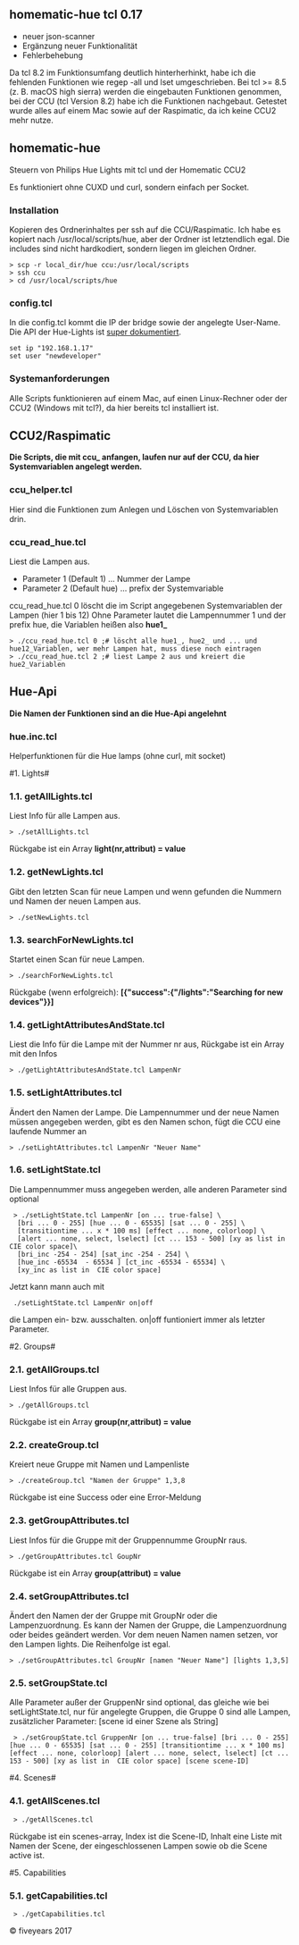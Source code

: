 ## homematic-hue tcl 0.17

* neuer json-scanner
* Ergänzung neuer Funktionalität
* Fehlerbehebung

Da tcl 8.2 im Funktionsumfang deutlich hinterherhinkt, habe ich die fehlenden Funktionen wie regep -all und lset umgeschrieben. Bei tcl >= 8.5 (z. B. macOS high sierra) werden die eingebauten Funktionen genommen, bei der CCU (tcl Version 8.2) habe ich die Funktionen nachgebaut.
Getestet wurde alles auf einem Mac sowie auf der Raspimatic, da ich keine CCU2 mehr nutze.

## homematic-hue

Steuern von Philips Hue Lights mit tcl und der Homematic CCU2

Es funktioniert ohne CUXD und curl, sondern einfach per Socket.

### Installation

Kopieren des Ordnerinhaltes per ssh auf die CCU/Raspimatic. Ich habe es kopiert nach /usr/local/scripts/hue, aber der Ordner ist letztendlich egal. Die includes sind nicht hardkodiert, sondern liegen im gleichen Ordner.

    > scp -r local_dir/hue ccu:/usr/local/scripts
    > ssh ccu
    > cd /usr/local/scripts/hue

### config.tcl

In die config.tcl kommt die IP der bridge sowie der angelegte User-Name.
Die API der Hue-Lights ist [super dokumentiert](http://www.developers.meethue.com/philips-hue-api).

    set ip "192.168.1.17"
    set user "newdeveloper"

### Systemanforderungen

Alle Scripts funktionieren auf einem Mac, auf einen Linux-Rechner oder der CCU2 (Windows mit tcl?), da hier bereits tcl installiert ist.

## CCU2/Raspimatic

**Die Scripts, die mit ccu_ anfangen, laufen nur auf der CCU, da hier Systemvariablen angelegt werden.**

### ccu_helper.tcl

Hier sind die Funktionen zum Anlegen und Löschen von Systemvariablen drin.

### ccu\_read_hue.tcl

Liest die Lampen aus.

*   Parameter 1 (Default 1) ... Nummer der Lampe
*   Parameter 2 (Default hue) ... prefix der Systemvariable

ccu_read_hue.tcl 0 löscht die im Script angegebenen Systemvariablen der Lampen (hier 1 bis 12)
Ohne Parameter lautet die Lampennummer 1 und der prefix hue, die Variablen heißen also **hue1_** 
             
    > ./ccu_read_hue.tcl 0 ;# löscht alle hue1_, hue2_ und ... und hue12_Variablen, wer mehr Lampen hat, muss diese noch eintragen
    > ./ccu_read_hue.tcl 2 ;# liest Lampe 2 aus und kreiert die hue2_Variablen

## Hue-Api
**Die Namen der Funktionen sind an die Hue-Api angelehnt**
### hue.inc.tcl
Helperfunktionen für die Hue lamps (ohne curl, mit socket)

#1. Lights#

### 1.1. getAllLights.tcl
Liest Info für alle Lampen aus.

    > ./setAllLights.tcl

Rückgabe ist ein Array **light(nr,attribut) = value**
### 1.2. getNewLights.tcl
Gibt den letzten Scan für neue Lampen und wenn gefunden die Nummern und Namen der neuen Lampen aus.

    > ./setNewLights.tcl


### 1.3. searchForNewLights.tcl
Startet einen Scan für neue Lampen.

    > ./searchForNewLights.tcl

Rückgabe (wenn erfolgreich): **[{"success":{"/lights":"Searching for new devices"}}]**


### 1.4. getLightAttributesAndState.tcl

Liest die Info für die Lampe mit der Nummer nr aus, Rückgabe ist ein Array mit den Infos

    > ./getLightAttributesAndState.tcl LampenNr

### 1.5. setLightAttributes.tcl

Ändert den Namen der Lampe. Die Lampennummer und der neue Namen müssen angegeben werden, gibt es den Namen schon, fügt die CCU eine laufende Nummer an

    > ./setLightAttributes.tcl LampenNr "Neuer Name"

### 1.6. setLightState.tcl

Die Lampennummer muss angegeben werden, alle anderen Parameter sind optional

     > ./setLightState.tcl LampenNr [on ... true-false] \
      [bri ... 0 - 255] [hue ... 0 - 65535] [sat ... 0 - 255] \
      [transitiontime ... x * 100 ms] [effect ... none, colorloop] \
      [alert ... none, select, lselect] [ct ... 153 - 500] [xy as list in  CIE color space]\
      [bri_inc -254 - 254] [sat_inc -254 - 254] \
      [hue_inc -65534  - 65534 ] [ct_inc -65534 - 65534] \
      [xy_inc as list in  CIE color space] 

Jetzt kann mann auch mit 

     ./setLightState.tcl LampenNr on|off
     
die Lampen ein- bzw. ausschalten. on|off funtioniert immer als letzter Parameter.

#2. Groups#

### 2.1. getAllGroups.tcl
Liest Infos für alle Gruppen aus.

    > ./getAllGroups.tcl

Rückgabe ist ein Array **group(nr,attribut) = value**
### 2.2. createGroup.tcl
Kreiert neue Gruppe mit Namen und Lampenliste

    > ./createGroup.tcl "Namen der Gruppe" 1,3,8

Rückgabe ist eine Success oder eine Error-Meldung

### 2.3. getGroupAttributes.tcl
Liest Infos für die Gruppe mit der Gruppennumme GroupNr raus.

    > ./getGroupAttributes.tcl GoupNr

Rückgabe ist ein Array **group(attribut) = value**
### 2.4. setGroupAttributes.tcl

Ändert den Namen der der Gruppe mit GroupNr oder die Lampenzuordnung. Es kann der Namen der Gruppe, die Lampenzuordnung oder beides geändert werden. Vor dem neuen Namen namen setzen, vor den Lampen lights. Die Reihenfolge ist egal.

    > ./setGroupAttributes.tcl GroupNr [namen "Neuer Name"] [lights 1,3,5]

### 2.5. setGroupState.tcl

Alle Parameter außer der GruppenNr sind optional, das gleiche wie bei setLightState.tcl, nur für angelegte Gruppen, die Gruppe 0 sind alle Lampen, zusätzlicher Parameter: [scene id einer Szene als String]

     > ./setGroupState.tcl GruppenNr [on ... true-false] [bri ... 0 - 255] [hue ... 0 - 65535] [sat ... 0 - 255] [transitiontime ... x * 100 ms] [effect ... none, colorloop] [alert ... none, select, lselect] [ct ... 153 - 500] [xy as list in  CIE color space] [scene scene-ID]

#4. Scenes#
### 4.1. getAllScenes.tcl

     > ./getAllScenes.tcl
     
Rückgabe ist ein scenes-array, Index ist die Scene-ID, Inhalt eine Liste mit Namen der Scene, der eingeschlossenen Lampen sowie ob die Scene active ist.

#5. Capabilities
### 5.1. getCapabilities.tcl

     > ./getCapabilities.tcl
     
© fiveyears 2017